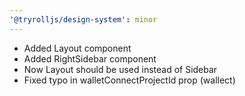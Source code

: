 ```yaml
---
'@tryrolljs/design-system': minor
---
```


- Added Layout component
- Added RightSidebar component
- Now Layout should be used instead of Sidebar
- Fixed typo in walletConnectProjectId prop (wallect)

